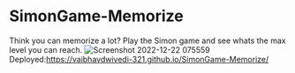 # SimonGame-Memorize
Think you can memorize a lot? Play the Simon game and see whats the max level you can reach.
![Screenshot 2022-12-22 075559](https://user-images.githubusercontent.com/86218655/209041942-79c91683-d78d-44e4-9422-0da280e5991e.png)
Deployed:https://vaibhavdwivedi-321.github.io/SimonGame-Memorize/

